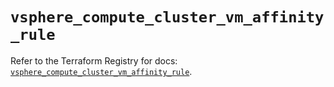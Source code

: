 # `vsphere_compute_cluster_vm_affinity_rule`

Refer to the Terraform Registry for docs: [`vsphere_compute_cluster_vm_affinity_rule`](https://registry.terraform.io/providers/vmware/vsphere/2.14.0/docs/resources/compute_cluster_vm_affinity_rule).
